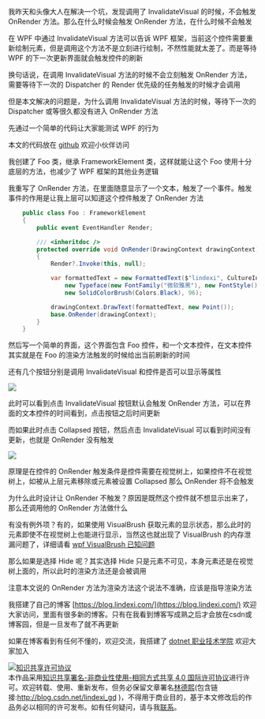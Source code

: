 
我昨天和头像大人在解决一个坑，发现调用了 InvalidateVisual 的时候，不会触发 OnRender 方法。那么在什么时候会触发 OnRender 方法，在什么时候不会触发

<!--more-->


<!-- 发布 -->

在 WPF 中通过 InvalidateVisual 方法可以告诉 WPF 框架，当前这个控件需要重新绘制元素，但是调用这个方法不是立刻进行绘制，不然性能就太差了。而是等待 WPF 的下一次更新界面就会触发控件的刷新

换句话说，在调用 InvalidateVisual 方法的时候不会立刻触发 OnRender 方法，需要等待下一次的 Dispatcher 的 Render 优先级的任务触发的时候才会调用

但是本文解决的问题是，为什么调用 InvalidateVisual 方法的时候，等待下一次的 Dispatcher 或等很久都没有进入 OnRender 方法

先通过一个简单的代码让大家能测试 WPF 的行为

本文的代码放在 [github](https://github.com/lindexi/lindexi_gd/tree/bbeb1f05f1254eccc485834fe1e25c81c2d4b84f/HelrayacalLigemleacaifeece) 欢迎小伙伴访问

我创建了 Foo 类，继承 FrameworkElement 类，这样就能让这个 Foo 使用十分底层的方法，也减少了 WPF 框架的其他业务逻辑

我重写了 OnRender 方法，在里面随意显示了一个文本，触发了一个事件。触发事件的作用是让我上层可以知道这个控件触发了 OnRender 方法

```csharp
    public class Foo : FrameworkElement
    {
        public event EventHandler Render;

        /// <inheritdoc />
        protected override void OnRender(DrawingContext drawingContext)
        {
            Render?.Invoke(this, null);

            var formattedText = new FormattedText($"lindexi", CultureInfo.CurrentCulture, FlowDirection.LeftToRight,
                new Typeface(new FontFamily("微软雅黑"), new FontStyle(), new FontWeight(), new FontStretch()), 25,
                new SolidColorBrush(Colors.Black), 96);

            drawingContext.DrawText(formattedText, new Point());
            base.OnRender(drawingContext);
        }
    }
```

然后写一个简单的界面，这个界面包含 Foo 控件，和一个文本控件，在文本控件其实就是在 Foo 的渲染方法触发的时候给出当前刷新的时间

还有几个按钮分别是调用 InvalidateVisual 和控件是否可以显示等属性

<!-- ![](image/WPF 调用 InvalidateVisual 不触发 OnRender 的原因/WPF 调用 InvalidateVisual 不触发 OnRender 的原因0.png) -->

![](http://image.acmx.xyz/lindexi%2F202031093409154.jpg)

此时可以看到点击 InvalidateVisual 按钮默认会触发 OnRender 方法，可以在界面的文本控件的时间看到，点击按钮之后时间更新

而如果此时点击 Collapsed 按钮，然后点击 InvalidateVisual 可以看到时间没有更新，也就是 OnRender 没有触发

<!-- ![](image/WPF 调用 InvalidateVisual 不触发 OnRender 的原因/WPF 调用 InvalidateVisual 不触发 OnRender 的原因.gif) -->

![](http://image.acmx.xyz/lindexi%2FWPF%2520%25E8%25B0%2583%25E7%2594%25A8%2520InvalidateVisual%2520%25E4%25B8%258D%25E8%25A7%25A6%25E5%258F%2591%2520OnRender%2520%25E7%259A%2584%25E5%258E%259F%25E5%259B%25A0.gif)

原理是在控件的 OnRender 触发条件是控件需要在视觉树上，如果控件不在视觉树上，如被从上层元素移除或元素被设置 Collapsed 那么 OnRender 将不会触发

为什么此时设计让 OnRender 不触发？原因是既然这个控件就不想显示出来了，那么还调用他的 OnRender 方法做什么

有没有例外项？有的，如果使用 VisualBrush 获取元素的显示状态，那么此时的元素即使不在视觉树上也能进行显示，当然这也就出现了 VisualBrush 的内存泄漏问题了，详细请看 [wpf VisualBrush 已知问题](https://blog.lindexi.com/post/wpf-VisualBrush-%E5%B7%B2%E7%9F%A5%E9%97%AE%E9%A2%98.html )

那么如果是选择 Hide 呢？其实选择 Hide 只是元素不可见，本身元素还是在视觉树上面的，所以此时的渲染方法还是会被调用

注意本文说的 OnRender 方法为渲染方法这个说法不准确，应该是指导渲染方法



我搭建了自己的博客 [https://blog.lindexi.com/](https://blog.lindexi.com/) 欢迎大家访问，里面有很多新的博客。只有在我看到博客写成熟之后才会放在csdn或博客园，但是一旦发布了就不再更新

如果在博客看到有任何不懂的，欢迎交流，我搭建了 [dotnet 职业技术学院](https://t.me/dotnet_campus) 欢迎大家加入

<a rel="license" href="http://creativecommons.org/licenses/by-nc-sa/4.0/"><img alt="知识共享许可协议" style="border-width:0" src="https://licensebuttons.net/l/by-nc-sa/4.0/88x31.png" /></a><br />本作品采用<a rel="license" href="http://creativecommons.org/licenses/by-nc-sa/4.0/">知识共享署名-非商业性使用-相同方式共享 4.0 国际许可协议</a>进行许可。欢迎转载、使用、重新发布，但务必保留文章署名[林德熙](http://blog.csdn.net/lindexi_gd)(包含链接:http://blog.csdn.net/lindexi_gd )，不得用于商业目的，基于本文修改后的作品务必以相同的许可发布。如有任何疑问，请与我[联系](mailto:lindexi_gd@163.com)。